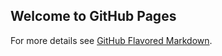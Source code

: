 ## Welcome to GitHub Pages



For more details see [GitHub Flavored Markdown](https://guides.github.com/features/mastering-markdown/).

